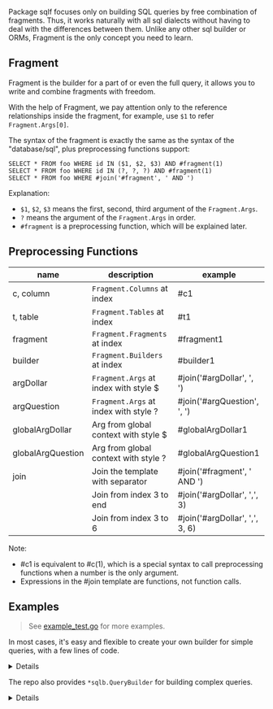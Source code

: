 Package sqlf focuses only on building SQL queries by free combination
of fragments. Thus, it works naturally with all sql dialects without
having to deal with the differences between them. Unlike any other
sql builder or ORMs, Fragment is the only concept you need to learn.

## Fragment

Fragment is the builder for a part of or even the full query, it allows you
to write and combine fragments with freedom.

With the help of Fragment, we pay attention only to the reference relationships
inside the fragment, for example, use `$1` to refer `Fragment.Args[0]`.

The syntax of the fragment is exactly the same as the syntax of the "database/sql",
plus preprocessing functions support:

	SELECT * FROM foo WHERE id IN ($1, $2, $3) AND #fragment(1)
	SELECT * FROM foo WHERE id IN (?, ?, ?) AND #fragment(1)
	SELECT * FROM foo WHERE #join('#fragment', ' AND ')

Explanation:

- `$1`, `$2`, `$3` means the first, second, third argument of the `Fragment.Args`.
- `?` means the argument of the `Fragment.Args` in order.
- `#fragment` is a preprocessing function, which will be explained later.

## Preprocessing Functions

| name           | description                           | example                        |
| -------------- | ------------------------------------- | ------------------------------ |
| c, column      | `Fragment.Columns` at index           | #c1                            |
| t, table       | `Fragment.Tables` at index            | #t1                            |
| fragment       | `Fragment.Fragments` at index         | #fragment1                     |
| builder        | `Fragment.Builders` at index          | #builder1                      |
| argDollar      | `Fragment.Args` at index with style $ | #join('#argDollar', ', ')      |
| argQuestion    | `Fragment.Args` at index with style ? | #join('#argQuestion', ', ')    |
| globalArgDollar   | Arg from global context with style $  | #globalArgDollar1                 |
| globalArgQuestion | Arg from global context with style ?  | #globalArgQuestion1               |
| join           | Join the template with separator      | #join('#fragment', ' AND ')    |
|                | Join from index 3 to end              | #join('#argDollar', ',', 3)    |
|                | Join from index 3 to 6                | #join('#argDollar', ',', 3, 6) |

Note:
  - #c1 is equivalent to #c(1), which is a special syntax to call preprocessing functions when a number is the only argument.
  - Expressions in the #join template are functions, not function calls.

## Examples

> See [example_test.go](./example_test.go) for more examples.

In most cases, it's easy and flexible to create your own builder  for simple queries, with a few lines of code.

<details>

```go
func Example_update() {
	update := &sqlf.Fragment{
		Prefix: "",
		Raw:    "UPDATE #t1 SET #join('#c=#argDollar', ', ')",
	}
	where := &sqlf.Fragment{
		Prefix: "WHERE",
		Raw:    "#join('#fragment', ' AND ')",
	}
	// consider wrapping it with your own builder 
	// to provide a more friendly APIs
	builder := &sqlf.Fragment{
		Raw: "#join('#fragment', ' ')",
		Fragments: []*sqlf.Fragment{
			update,
			where,
		},
	}

	var users sqlf.Table = "users"
	update.WithTables(users)
	update.WithColumns(users.Expressions("name", "email")...)
	update.WithArgs("jebbs", "qjebbs@gmail.com")
	// append as many conditions as you want
	where.AppendFragments(&sqlf.Fragment{
		Raw:     "#c1=$1",
		Columns: users.Expressions("id"),
		Args:    []any{1},
	})

	bulit, args, err := builder.Build()
	if err != nil {
		panic(err)
	}
	fmt.Println(bulit)
	fmt.Println(args)
	// Output:
	// UPDATE users SET name=$1, email=$2 WHERE id=$3
	// [jebbs qjebbs@gmail.com 1]
}
```
</details>

The repo also provides `*sqlb.QueryBuilder` for building complex queries.

<details>

```go
func ExampleQueryBuilder_Build() {
	var (
		foo = sqlb.NewTable("foo", "f")
		bar = sqlb.NewTable("bar", "b")
	)
	b := sqlb.NewQueryBuilder().
		Select(foo.Column("*")).
		From(foo).
		InnerJoin(bar, &sqlf.Fragment{
			Raw: "#c1=#c2",
			Columns: []*sqlf.TableColumn{
				bar.Column("foo_id"),
				foo.Column("id"),
			},
		}).
		Where(&sqlf.Fragment{
			Raw:     "(#c1=$1 OR #c2=$1)",
			Columns: foo.Columns("a", "b"),
			Args:    []any{1},
		}).
		Where2(bar.Column("c"), "=", 2)

	query, args, err := b.BindVar(syntax.Dollar).Build()
	if err != nil {
		panic(err)
	}
	fmt.Println(query)
	fmt.Println(args)
	query, args, err = b.BindVar(syntax.Question).Build()
	if err != nil {
		panic(err)
	}
	fmt.Println(query)
	fmt.Println(args)
	// Output:
	// SELECT f.* FROM foo AS f INNER JOIN bar AS b ON b.foo_id=f.id WHERE (f.a=$1 OR f.b=$1) AND b.c=$2
	// [1 2]
	// SELECT f.* FROM foo AS f INNER JOIN bar AS b ON b.foo_id=f.id WHERE (f.a=? OR f.b=?) AND b.c=?
	// [1 1 2]
}
```
</details>